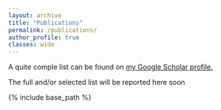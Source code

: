 ```yaml
---
layout: archive
title: "Publications"
permalink: /publications/
author_profile: true
classes: wide
---
```


A quite comple list can be found on <u><a href="https://scholar.google.com/citations?user=ZlKEgWYAAAAJ&hl=en">my Google Scholar profile</a>.</u>

The full and/or selected list will be reported here soon

<script src="https://bibbase.org/show?bib=https://hleborgne.github.io/files/hleborgne-publications.bib&jsonp=1&nocache=1&theme=default"></script>

{% include base_path %}

